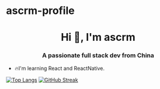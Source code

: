 # ascrm-profile
<h1 align="center">Hi 👋, I'm ascrm</h1>
<h3 align="center">A passionate full stack dev from China</h3>

- 🔥I'm learning React and ReactNative.

[![Top Langs](https://github-readme-stats.vercel.app/api/top-langs/?username=anuraghazra&langs_count=4&layout=donut&theme=dracula)](https://github.com/anuraghazra/github-readme-stats)
[![GitHub Streak](https://github-readme-streak-stats.herokuapp.com?user=ascrm&theme=radical&hide_border=%E9%94%99%E8%AF%AF%E7%9A%84&short_numbers=%E9%94%99%E8%AF%AF%E7%9A%84)](https://git.io/streak-stats)
